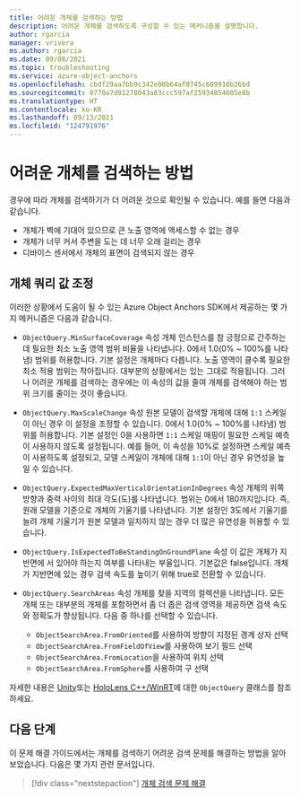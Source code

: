 ```yaml
---
title: 어려운 개체를 검색하는 방법
description: 어려운 개체를 검색하도록 구성할 수 있는 메커니즘을 설명합니다.
author: rgarcia
manager: vrivera
ms.author: rgarcia
ms.date: 09/08/2021
ms.topic: troubleshooting
ms.service: azure-object-anchors
ms.openlocfilehash: cbdf29aa7bb9c342e08b64af0745c689910b26bd
ms.sourcegitcommit: 0770a7d91278043a83ccc597af25934854605e8b
ms.translationtype: HT
ms.contentlocale: ko-KR
ms.lasthandoff: 09/13/2021
ms.locfileid: "124791976"
---
```

# <a name="how-to-detect-a-difficult-object"></a>어려운 개체를 검색하는 방법

경우에 따라 개체를 검색하기가 더 어려운 것으로 확인될 수 있습니다. 예를 들면 다음과 같습니다.

- 개체가 벽에 기대어 있으므로 큰 노출 영역에 액세스할 수 없는 경우
- 개체가 너무 커서 주변을 도는 데 너무 오래 걸리는 경우
- 디바이스 센서에서 개체의 표면이 검색되지 않는 경우

## <a name="adjusting-object-query-values"></a>개체 쿼리 값 조정

이러한 상황에서 도움이 될 수 있는 Azure Object Anchors SDK에서 제공하는 몇 가지 메커니즘은 다음과 같습니다.

- `ObjectQuery.MinSurfaceCoverage` 속성 개체 인스턴스를 참 긍정으로 간주하는 데 필요한 최소 노출 영역 범위 비율을 나타냅니다. 0에서 1.0(0% ~ 100%를 나타냄) 범위를 허용합니다. 기본 설정은 개체마다 다릅니다. 노출 영역이 클수록 필요한 최소 적용 범위는 작아집니다. 대부분의 상황에서는 있는 그대로 적용됩니다. 그러나 어려운 개체를 검색하는 경우에는 이 속성의 값을 줄여 개체를 검색해야 하는 범위 크기를 줄이는 것이 좋습니다.

- `ObjectQuery.MaxScaleChange` 속성 원본 모델이 검색할 개체에 대해 `1:1` 스케일이 아닌 경우 이 설정을 조정할 수 있습니다. 0에서 1.0(0% ~ 100%를 나타냄) 범위를 허용합니다. 기본 설정인 0을 사용하면 `1:1` 스케일 매핑이 필요한 스케일 예측이 사용하지 않도록 설정됩니다. 예를 들어, 이 속성을 10%로 설정하면 스케일 예측이 사용하도록 설정되고, 모델 스케일이 개체에 대해 `1:1`이 아닌 경우 유연성을 높일 수 있습니다.

- `ObjectQuery.ExpectedMaxVerticalOrientationInDegrees` 속성 개체의 위쪽 방향과 중력 사이의 최대 각도(도)를 나타냅니다. 범위는 0에서 180까지입니다. 즉, 원래 모델을 기준으로 개체의 기울기를 나타냅니다. 기본 설정인 3도에서 기울기를 늘려 개체 기울기가 원본 모델과 일치하지 않는 경우 더 많은 유연성을 허용할 수 있습니다.

- `ObjectQuery.IsExpectedToBeStandingOnGroundPlane` 속성 이 값은 개체가 지반면에 서 있어야 하는지 여부를 나타내는 부울입니다. 기본값은 false입니다. 개체가 지반면에 있는 경우 검색 속도를 높이기 위해 true로 전환할 수 있습니다.

- `ObjectQuery.SearchAreas` 속성 개체를 찾을 지역의 컬렉션을 나타냅니다. 모든 개체 또는 대부분의 개체를 포함하면서 좀 더 좁은 검색 영역을 제공하면 검색 속도와 정확도가 향상됩니다. 다음 중 하나를 선택할 수 있습니다.

  - `ObjectSearchArea.FromOriented`를 사용하여 방향이 지정된 경계 상자 선택
  - `ObjectSearchArea.FromFieldOfView`를 사용하여 보기 필드 선택
  - `ObjectSearchArea.FromLocation`을 사용하여 위치 선택
  - `ObjectSearchArea.FromSphere`를 사용하여 구 선택

자세한 내용은 [Unity](/dotnet/api/microsoft.azure.objectanchors.objectquery)또는 [HoloLens C++/WinRT](/cpp/api/object-anchors/winrt/objectquery)에 대한 `ObjectQuery` 클래스를 참조하세요.

## <a name="next-steps"></a>다음 단계

이 문제 해결 가이드에서는 개체를 검색하기 어려운 검색 문제를 해결하는 방법을 알아보았습니다.
다음은 몇 가지 관련 문서입니다.

> [!div class="nextstepaction"]
> [개체 검색 문제 해결](./troubleshoot/object-detection.md)

